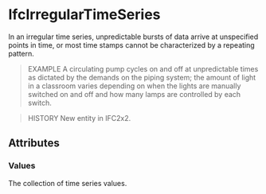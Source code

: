 # IfcIrregularTimeSeries

In an irregular time series, unpredictable bursts of data arrive at unspecified points in time, or most time stamps cannot be characterized by a repeating pattern.

> EXAMPLE  A circulating pump cycles on and off at unpredictable times as dictated by the demands on the piping system; the amount of light in a classroom varies depending on when the lights are manually switched on and off and how many lamps are controlled by each switch.

> HISTORY  New entity in IFC2x2.

## Attributes

### Values
The collection of time series values.
